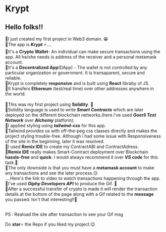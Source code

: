 # Krypt

## Hello folks!! </br>
🎯I just created my first project in Web3 domain. 😁 </br>
🎯The app is **_Krypt_** ⚡.... </br>
🎯It's a **Crypto Wallet**- An individual can make secure transactions using the app. All he/she needs is address of the receiver and a personal metamask account. </br>
🎯It's a **Decentralized App**(DApp) - The wallet is not controlled by any particular organization or government. It is transaparent, secure and reliable.</br>
🎯Krypt is completely **responsive** and is built using **React** libraby of JS.</br>
🎯It transfers **Ethereum** (test/real time) over other addresses anywhere in the world. </br> </br>
📌This was my first project using **Solidity**. 🤩 </br>
📍Solidity language is used to write ***Smart Contracts*** which are later deployed on the different blockchain networks.(here i've used ***Goerli Test Network*** over ***Alchemy*** platform). </br>
📌I applied styling using ***tailwind-css*** for this app. </br>
📍Tailwind provides us with off-the-peg css classes directly and makes the project styling trouble-free. Although i had some issue with Responsiveness of the site in the beginning, later it was resolved.  </br>
📌I used **Remix IDE** to create my ContractABI and ContractAdress.
<br>
📍**Remix IDE** really makes Smart-Contract deployment over Blockchain **hassle-free** and **quick**. I would always recommend it over **_VS code_** for this task.👀 </br>
📌The only downside is that you must have a **metamask account** to make any transactions and see the later process.😐 </br>
....Here's the link to video to watch transactions happening through the app.  </br> 
📌I've used **_Giphy Developers API_** to produce the Gif. 🚀</br>
📍After a successful transfer of crypto is made it will render the transaction details at the bottom of the page along with a Gif related to the **message** you passed. Isn't that interesting!!👻  </br>
</br>

PS : Reaload the site after transaction to see your Gif msg

Do **star**⭐ the Repo if you liked my project.😉
